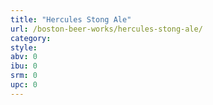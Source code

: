```yaml
---
title: "Hercules Stong Ale"
url: /boston-beer-works/hercules-stong-ale/
category: 
style: 
abv: 0
ibu: 0
srm: 0
upc: 0
---
```


